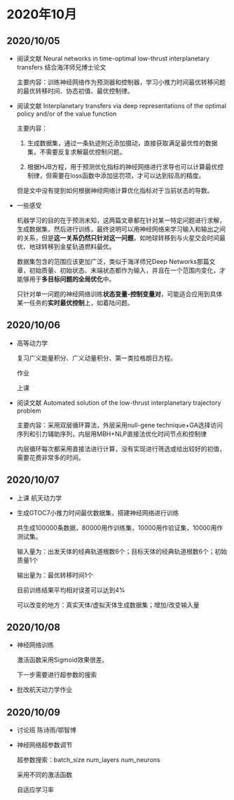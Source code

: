 # 2020年10月

## 2020/10/05

* 阅读文献 Neural networks in time-optimal low-thrust interplanetary transfers 结合海洋师兄博士论文

    主要内容：训练神经网络作为预测器和控制器，学习小推力时间最优转移问题的最优转移时间、协态初值、最优控制律。

* 阅读文献 Interplanetary transfers via deep representations of the optimal policy and/or of the value function

    主要内容：

    1. 生成数据集，通过一条轨迹附近添加摄动，直接获取满足最优性的数据集，不需要反复求解最优控制问题。

    2. 根据HJB方程，用于预测优化指标的神经网络进行求导也可以计算最优控制律，但需要在loss函数中添加惩罚项，才可以达到较高的精度。

    但是文中没有提到如何根据神经网络计算优化指标对于当前状态的导数。

* 一些感受

    机器学习的目的在于预测未知，这两篇文章都在针对某一特定问题进行求解，生成数据集，然后进行训练，最终说明可以用神经网络来学习输入和输出之间的关系，但是**这一关系仍然只针对这一问题**，如地球转移到与火星交会时间最优、地球转移到金星轨道燃料最优。

    数据集包含的范围应该更加广泛，类似于海洋师兄Deep Networks那篇文章，初始质量、初始状态、末端状态都作为输入，并且在一个范围内变化，才能够用于**多目标问题的全局优化**中。

    只针对单一问题的神经网络训练**状态变量-控制变量对**，可能适合应用到具体某一任务的**实时最优控制**上，如着陆问题。

## 2020/10/06

* 高等动力学

    复习广义能量积分、广义动量积分、第一类拉格朗日方程。

    作业

    上课

* 阅读文献 Automated solution of the low-thrust interplanetary trajectory problem

    主要内容：采用双层循环算法，外层采用null-gene technique+GA选择访问序列和引力辅助序列，内层用MBH+NLP直接法优化时间节点和控制律

    内层循环每次都采用直接法进行计算，没有实现进行筛选或给出较好的初值，需要花费非常多的时间。

## 2020/10/07

* 上课 航天动力学

* 生成GTOC7小推力时间最优数据集，搭建神经网络进行训练

    共生成100000条数据，80000用作训练集，10000用作验证集，10000用作测试集。

    输入量为：出发天体的经典轨道根数6个；目标天体的经典轨道根数6个；初始质量1个

    输出量为：最优转移时间1个

    目前训练结果平均相对误差可以达到4%

    可以改变的地方：真实天体/虚拟天体生成数据集；增加/改变输入量

## 2020/10/08

* 神经网络训练

    激活函数采用Sigmoid效果很差。

    下一步需要进行超参数的搜索

* 批改航天动力学作业

## 2020/10/09

* 讨论班 陈诗雨/鄂智博

* 神经网络超参数调节

    超参数搜索：batch_size num_layers num_neurons

    采用不同的激活函数

    自适应学习率
